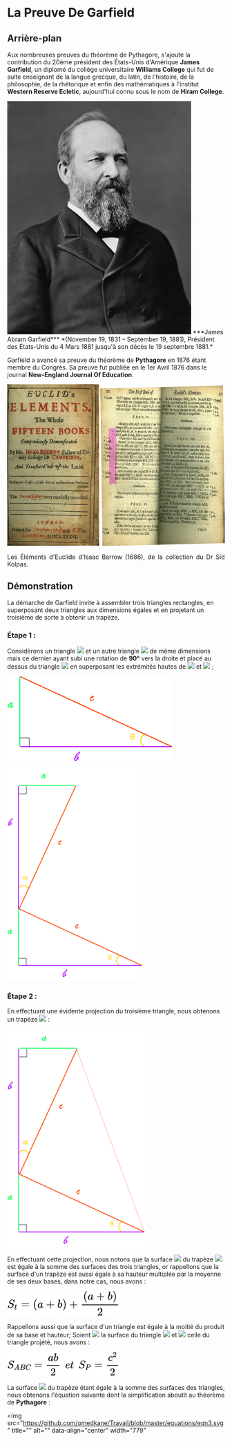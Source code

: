 # La Preuve De Garfield

## Arrière-plan

Aux nombreuses preuves du théorème de Pythagore, s'ajoute la contribution du 20ème président des États-Unis d'Amérique **James Garfield**, un diplomé du collège universitaire **Williams College** qui fut de suite enseignant de la langue grecque, du latin, de l'histoire, de la philosophie, de la rhétorique et enfin des mathématiques à l'institut **Western Reserve Ecletic**, aujourd'hui connu sous le nom de **Hiram College**.

<img title="James A. Garfield" src="https://github.com/omedkane/Travail/blob/master/images/Garfield.jpg" alt="" width="426" data-align="center">
***James Abram Garfield*** *(November 19, 1831 – September 19, 1881), Président des États-Unis du 4 Mars 1881 jusqu'à son décès le 19 septembre 1881.*



Garfield a avancé sa preuve du théorème de **Pythagore** en 1876 étant membre du Congrès. Sa preuve fut publiée en le 1er Avril 1876 dans le journal **New-England Journal Of Education**.

![](https://github.com/omedkane/Travail/blob/master/images/MergedImages.jpg)

<p align="justify">Les Éléments d'Euclide d'Isaac Barrow (1686), de la collection du Dr Sid Kolpas.</p>

## Démonstration

La démarche de Garfield invite à assembler trois triangles rectangles, en superposant deux triangles aux dimensions égales et en projetant un troisième de sorte à obtenir un trapèze.

### Étape 1 :

Considèrons un triangle <img src="https://render.githubusercontent.com/render/math?math=ABC"> et un autre triangle <img src="https://render.githubusercontent.com/render/math?math=A'B'C'"> de même dimensions mais ce dernier ayant subi une rotation de **90°** vers la droite et placé au dessus du triangle <img src="https://render.githubusercontent.com/render/math?math=ABC"> en superposant  les extrémités hautes de <img src="https://render.githubusercontent.com/render/math?math=B'"> et <img src="https://render.githubusercontent.com/render/math?math=A"> ;

<img title="" src="https://github.com/omedkane/Travail/blob/master/figures/Fig%201.svg" alt="" data-align="center" width="383">

<img title="" src="https://github.com/omedkane/Travail/blob/master/figures/Fig%202.svg" alt="" data-align="center" width="313">

### Étape 2 :

En effectuant une évidente projection du troisième triangle, nous obtenons un trapèze <img src="https://render.githubusercontent.com/render/math?math=T"> :

<img title="" src="https://github.com/omedkane/Travail/blob/master/figures/Fig%203.svg" alt="" data-align="center" width="319">

En effectuant cette projection, nous notons que la surface <img src="https://render.githubusercontent.com/render/math?math=S_T"> du trapèze <img src="https://render.githubusercontent.com/render/math?math=T"> est égale à la somme des surfaces des trois triangles, or rappellons que la surface d'un trapèze est aussi égale à sa hauteur multiplée par la moyenne de ses deux bases, dans notre cas, nous avons :

<img title="" src="https://github.com/omedkane/Travail/blob/master/equations/eqn1.svg" alt="" data-align="center" width="260">

Rappellons aussi que la surface d'un triangle est égale à la moitié du produit de sa base et hauteur; Soient <img src="https://render.githubusercontent.com/render/math?math=S_{ABC}"> la surface du triangle <img src="https://render.githubusercontent.com/render/math?math=ABC"> et <img src="https://render.githubusercontent.com/render/math?math=S_P"> celle du triangle projété, nous avons :

<img src="https://github.com/omedkane/Travail/blob/master/equations/eqn2.svg" title="" alt="" data-align="center" width="260">

La surface <img src="https://render.githubusercontent.com/render/math?math=S_T"> du trapèze étant égale à la somme des surfaces des triangles, nous obtenons l'équation suivante dont la simplification aboutit au théorème de **Pythagore** :

<img src="https://github.com/omedkane/Travail/blob/master/equations/eqn3.svg" title="" alt="" data-align="center" width="779"


